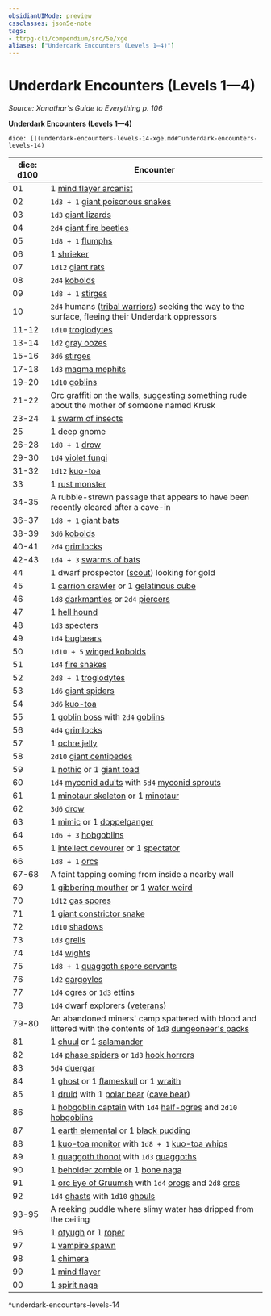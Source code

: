 ```yaml
---
obsidianUIMode: preview
cssclasses: json5e-note
tags:
- ttrpg-cli/compendium/src/5e/xge
aliases: ["Underdark Encounters (Levels 1—4)"]
---
```

# Underdark Encounters (Levels 1—4)
*Source: Xanathar's Guide to Everything p. 106* 

**Underdark Encounters (Levels 1—4)**

`dice: [](underdark-encounters-levels-14-xge.md#^underdark-encounters-levels-14)`

| dice: d100 | Encounter |
|------------|-----------|
| 01 | 1 [mind flayer arcanist](3-Mechanics/CLI/bestiary/aberration/mind-flayer-arcanist.md) |
| 02 | `1d3 + 1` [giant poisonous snakes](3-Mechanics/CLI/bestiary/beast/giant-poisonous-snake.md) |
| 03 | `1d3` [giant lizards](3-Mechanics/CLI/bestiary/beast/giant-lizard.md) |
| 04 | `2d4` [giant fire beetles](3-Mechanics/CLI/bestiary/beast/giant-fire-beetle.md) |
| 05 | `1d8 + 1` [flumphs](3-Mechanics/CLI/bestiary/aberration/flumph.md) |
| 06 | 1 [shrieker](3-Mechanics/CLI/bestiary/plant/shrieker.md) |
| 07 | `1d12` [giant rats](3-Mechanics/CLI/bestiary/beast/giant-rat.md) |
| 08 | `2d4` [kobolds](3-Mechanics/CLI/bestiary/humanoid/kobold.md) |
| 09 | `1d8 + 1` [stirges](3-Mechanics/CLI/bestiary/beast/stirge.md) |
| 10 | `2d4` humans ([tribal warriors](3-Mechanics/CLI/bestiary/humanoid/tribal-warrior.md)) seeking the way to the surface, fleeing their Underdark oppressors |
| 11-12 | `1d10` [troglodytes](3-Mechanics/CLI/bestiary/humanoid/troglodyte.md) |
| 13-14 | `1d2` [gray oozes](3-Mechanics/CLI/bestiary/ooze/gray-ooze.md) |
| 15-16 | `3d6` [stirges](3-Mechanics/CLI/bestiary/beast/stirge.md) |
| 17-18 | `1d3` [magma mephits](3-Mechanics/CLI/bestiary/elemental/magma-mephit.md) |
| 19-20 | `1d10` [goblins](3-Mechanics/CLI/bestiary/humanoid/goblin.md) |
| 21-22 | Orc graffiti on the walls, suggesting something rude about the mother of someone named Krusk |
| 23-24 | 1 [swarm of insects](3-Mechanics/CLI/bestiary/beast/swarm-of-insects.md) |
| 25 | 1 deep gnome |
| 26-28 | `1d8 + 1` [drow](3-Mechanics/CLI/bestiary/humanoid/drow.md) |
| 29-30 | `1d4` [violet fungi](3-Mechanics/CLI/bestiary/plant/violet-fungus.md) |
| 31-32 | `1d12` [kuo-toa](3-Mechanics/CLI/bestiary/humanoid/kuo-toa.md) |
| 33 | 1 [rust monster](3-Mechanics/CLI/bestiary/monstrosity/rust-monster.md) |
| 34-35 | A rubble-strewn passage that appears to have been recently cleared after a cave-in |
| 36-37 | `1d8 + 1` [giant bats](3-Mechanics/CLI/bestiary/beast/giant-bat.md) |
| 38-39 | `3d6` [kobolds](3-Mechanics/CLI/bestiary/humanoid/kobold.md) |
| 40-41 | `2d4` [grimlocks](3-Mechanics/CLI/bestiary/humanoid/grimlock.md) |
| 42-43 | `1d4 + 3` [swarms of bats](3-Mechanics/CLI/bestiary/beast/swarm-of-bats.md) |
| 44 | 1 dwarf prospector ([scout](3-Mechanics/CLI/bestiary/humanoid/scout.md)) looking for gold |
| 45 | 1 [carrion crawler](3-Mechanics/CLI/bestiary/monstrosity/carrion-crawler.md) or 1 [gelatinous cube](3-Mechanics/CLI/bestiary/ooze/gelatinous-cube.md) |
| 46 | `1d8` [darkmantles](3-Mechanics/CLI/bestiary/monstrosity/darkmantle.md) or `2d4` [piercers](3-Mechanics/CLI/bestiary/monstrosity/piercer.md) |
| 47 | 1 [hell hound](3-Mechanics/CLI/bestiary/fiend/hell-hound.md) |
| 48 | `1d3` [specters](3-Mechanics/CLI/bestiary/undead/specter.md) |
| 49 | `1d4` [bugbears](3-Mechanics/CLI/bestiary/humanoid/bugbear.md) |
| 50 | `1d10 + 5` [winged kobolds](3-Mechanics/CLI/bestiary/humanoid/winged-kobold.md) |
| 51 | `1d4` [fire snakes](3-Mechanics/CLI/bestiary/elemental/fire-snake.md) |
| 52 | `2d8 + 1` [troglodytes](3-Mechanics/CLI/bestiary/humanoid/troglodyte.md) |
| 53 | `1d6` [giant spiders](3-Mechanics/CLI/bestiary/beast/giant-spider.md) |
| 54 | `3d6` [kuo-toa](3-Mechanics/CLI/bestiary/humanoid/kuo-toa.md) |
| 55 | 1 [goblin boss](3-Mechanics/CLI/bestiary/humanoid/goblin-boss.md) with `2d4` [goblins](3-Mechanics/CLI/bestiary/humanoid/goblin.md) |
| 56 | `4d4` [grimlocks](3-Mechanics/CLI/bestiary/humanoid/grimlock.md) |
| 57 | 1 [ochre jelly](3-Mechanics/CLI/bestiary/ooze/ochre-jelly.md) |
| 58 | `2d10` [giant centipedes](3-Mechanics/CLI/bestiary/beast/giant-centipede.md) |
| 59 | 1 [nothic](3-Mechanics/CLI/bestiary/aberration/nothic.md) or 1 [giant toad](3-Mechanics/CLI/bestiary/beast/giant-toad.md) |
| 60 | `1d4` [myconid adults](3-Mechanics/CLI/bestiary/plant/myconid-adult.md) with `5d4` [myconid sprouts](3-Mechanics/CLI/bestiary/plant/myconid-sprout.md) |
| 61 | 1 [minotaur skeleton](3-Mechanics/CLI/bestiary/undead/minotaur-skeleton.md) or 1 [minotaur](3-Mechanics/CLI/bestiary/monstrosity/minotaur.md) |
| 62 | `3d6` [drow](3-Mechanics/CLI/bestiary/humanoid/drow.md) |
| 63 | 1 [mimic](3-Mechanics/CLI/bestiary/monstrosity/mimic.md) or 1 [doppelganger](3-Mechanics/CLI/bestiary/monstrosity/doppelganger.md) |
| 64 | `1d6 + 3` [hobgoblins](3-Mechanics/CLI/bestiary/humanoid/hobgoblin.md) |
| 65 | 1 [intellect devourer](3-Mechanics/CLI/bestiary/aberration/intellect-devourer.md) or 1 [spectator](3-Mechanics/CLI/bestiary/aberration/spectator.md) |
| 66 | `1d8 + 1` [orcs](3-Mechanics/CLI/bestiary/humanoid/orc.md) |
| 67-68 | A faint tapping coming from inside a nearby wall |
| 69 | 1 [gibbering mouther](3-Mechanics/CLI/bestiary/aberration/gibbering-mouther.md) or 1 [water weird](3-Mechanics/CLI/bestiary/elemental/water-weird.md) |
| 70 | `1d12` [gas spores](3-Mechanics/CLI/bestiary/plant/gas-spore.md) |
| 71 | 1 [giant constrictor snake](3-Mechanics/CLI/bestiary/beast/giant-constrictor-snake.md) |
| 72 | `1d10` [shadows](3-Mechanics/CLI/bestiary/undead/shadow.md) |
| 73 | `1d3` [grells](3-Mechanics/CLI/bestiary/aberration/grell.md) |
| 74 | `1d4` [wights](3-Mechanics/CLI/bestiary/undead/wight.md) |
| 75 | `1d8 + 1` [quaggoth spore servants](3-Mechanics/CLI/bestiary/plant/quaggoth-spore-servant.md) |
| 76 | `1d2` [gargoyles](3-Mechanics/CLI/bestiary/elemental/gargoyle.md) |
| 77 | `1d4` [ogres](3-Mechanics/CLI/bestiary/giant/ogre.md) or `1d3` [ettins](3-Mechanics/CLI/bestiary/giant/ettin.md) |
| 78 | `1d4` dwarf explorers ([veterans](3-Mechanics/CLI/bestiary/humanoid/veteran.md)) |
| 79-80 | An abandoned miners' camp spattered with blood and littered with the contents of `1d3` [dungeoneer's packs](3-Mechanics/CLI/items/dungeoneers-pack.md) |
| 81 | 1 [chuul](3-Mechanics/CLI/bestiary/aberration/chuul.md) or 1 [salamander](3-Mechanics/CLI/bestiary/elemental/salamander.md) |
| 82 | `1d4` [phase spiders](3-Mechanics/CLI/bestiary/monstrosity/phase-spider.md) or `1d3` [hook horrors](3-Mechanics/CLI/bestiary/monstrosity/hook-horror.md) |
| 83 | `5d4` [duergar](3-Mechanics/CLI/bestiary/humanoid/duergar.md) |
| 84 | 1 [ghost](3-Mechanics/CLI/bestiary/undead/ghost.md) or 1 [flameskull](3-Mechanics/CLI/bestiary/undead/flameskull.md) or 1 [wraith](3-Mechanics/CLI/bestiary/undead/wraith.md) |
| 85 | 1 [druid](3-Mechanics/CLI/bestiary/humanoid/druid.md) with 1 [polar bear](3-Mechanics/CLI/bestiary/beast/polar-bear.md) ([cave bear](3-Mechanics/CLI/bestiary/beast/cave-bear.md)) |
| 86 | 1 [hobgoblin captain](3-Mechanics/CLI/bestiary/humanoid/hobgoblin-captain.md) with `1d4` [half-ogres](3-Mechanics/CLI/bestiary/giant/half-ogre-ogrillon.md) and `2d10` [hobgoblins](3-Mechanics/CLI/bestiary/humanoid/hobgoblin.md) |
| 87 | 1 [earth elemental](3-Mechanics/CLI/bestiary/elemental/earth-elemental.md) or 1 [black pudding](3-Mechanics/CLI/bestiary/ooze/black-pudding.md) |
| 88 | 1 [kuo-toa monitor](3-Mechanics/CLI/bestiary/humanoid/kuo-toa-monitor.md) with `1d8 + 1` [kuo-toa whips](3-Mechanics/CLI/bestiary/humanoid/kuo-toa-whip.md) |
| 89 | 1 [quaggoth thonot](3-Mechanics/CLI/bestiary/humanoid/quaggoth-thonot.md) with `1d3` [quaggoths](3-Mechanics/CLI/bestiary/humanoid/quaggoth.md) |
| 90 | 1 [beholder zombie](3-Mechanics/CLI/bestiary/undead/beholder-zombie.md) or 1 [bone naga](3-Mechanics/CLI/bestiary/undead/bone-naga-guardian.md) |
| 91 | 1 [orc Eye of Gruumsh](3-Mechanics/CLI/bestiary/humanoid/orc-eye-of-gruumsh.md) with `1d4` [orogs](3-Mechanics/CLI/bestiary/humanoid/orog.md) and `2d8` [orcs](3-Mechanics/CLI/bestiary/humanoid/orc.md) |
| 92 | `1d4` [ghasts](3-Mechanics/CLI/bestiary/undead/ghast.md) with `1d10` [ghouls](3-Mechanics/CLI/bestiary/undead/ghoul.md) |
| 93-95 | A reeking puddle where slimy water has dripped from the ceiling |
| 96 | 1 [otyugh](3-Mechanics/CLI/bestiary/aberration/otyugh.md) or 1 [roper](3-Mechanics/CLI/bestiary/monstrosity/roper.md) |
| 97 | 1 [vampire spawn](3-Mechanics/CLI/bestiary/undead/vampire-spawn.md) |
| 98 | 1 [chimera](3-Mechanics/CLI/bestiary/monstrosity/chimera.md) |
| 99 | 1 [mind flayer](3-Mechanics/CLI/bestiary/aberration/mind-flayer.md) |
| 00 | 1 [spirit naga](3-Mechanics/CLI/bestiary/monstrosity/spirit-naga.md) |
^underdark-encounters-levels-14